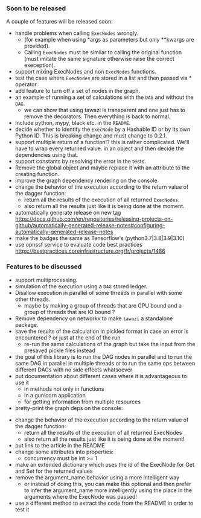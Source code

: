 
### Soon to be released
A couple of features will be released soon:

* handle problems when calling `ExecNodes` wrongly.
  * (for example when using *args as parameters but only **kwargs are provided).
  * Calling `ExecNodes` must be similar to calling the original function (must imitate the same signature otherwise raise the correct exeception).
* support mixing ExecNodes and non `ExecNodes` functions.
* test the case where `ExecNodes` are stored in a list and then passed via * operator.
* add feature to turn off a set of nodes in the graph.
* an example of running a set of calculations with the `DAG` and without the `DAG`.
  * we can show that using tawazi is transparent and one just has to remove the decorators. Then everything is back to normal.
* Include python, mypy, black etc. in the `README`.
* decide whether to identify the `ExecNode` by a Hashable ID or by its own Python ID. This is breaking change and must change to 0.2.1.
* support multiple return of a function!? this is rather complicated. We'll have to wrap every returned value.
in an object and then decide the dependencies using that.
* support constants by resolving the error in the tests.
* Remove the global object and maybe replace it with an attribute to the creating function.
* improve the graph dependency rendering on the console.
* change the behavior of the execution according to the return value of the dagger function:
  * return all the results of the execution of all returned `ExecNodes`.
  * also return all the results just like it is being done at the moment.
* automatically generate release on new tag https://docs.github.com/en/repositories/releasing-projects-on-github/automatically-generated-release-notes#configuring-automatically-generated-release-notes
* make the badges the same as Tensorflow's (python3.7|3.8|3.9|3.10)
* use opnssf service to evaluate code best practices https://bestpractices.coreinfrastructure.org/fr/projects/1486

### Features to be discussed
* support multiprocessing.
* simulation of the execution using a `DAG` stored ledger.
* Disallow execution in parallel of some threads in parallel with some other threads.
  * maybe by making a group of threads that are CPU bound and a group of threads that are IO bound ?
* Remove dependency on networkx to make `tawazi` a standalone package.
* save the results of the calculation in pickled format in case an error is encountered ? or just at the end of the run
  * re-run the same calculations of the graph but take the input from the presaved pickle files instead
* the goal of this library is to run the DAG nodes in parallel and to run the same DAG in parallel in multiple threads
or to run the same ops between different DAGs with no side effects whatsoever
* put documentation about different cases where it is advantageous to use it
  * in methods not only in functions
  * in a gunicorn application
  * for getting information from multiple resources
* pretty-print the graph deps on the console:
<!-- ```Python
# a code that can generate a graph from a list of deps by maintaining a spacing of 1 between
the brothers
A------
|\ \   \
B C D   E
| | |\  |
E F G H I
``` -->
* change the behavior of the execution according to the return value of the dagger function:
  * return all the results of the execution of all returned ExecNodes
  * also return all the results just like it is being done at the moment!
* put link to the article in the README
* change some attributes into properties:
  * concurrency must be int >= 1
* make an extended dictionary which uses the id of the ExecNode for Get and Set for the returned values
* remove the argument_name behavior using a more intelligent way
  * or instead of doing this, you can make this optional and then prefer to infer the argument_name more intelligently using the place in the arguments where the ExecNode was passed!
* use a different method to extract the code from the README in order to test it
